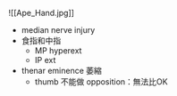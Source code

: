 ![[Ape_Hand.jpg]]
- median nerve injury
- 食指和中指
	- MP hyperext
	- IP ext
- thenar eminence 萎縮
	- thumb 不能做 opposition：無法比OK
